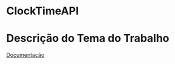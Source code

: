 # ClockTimeAPI

# Descrição do Tema do Trabalho 
[Documentação](https://docs.google.com/document/d/1bdnU9yOs26MlQU8MfKRfISS3BEmU13LOsadlLQRXMVo/edit?usp=sharing)
